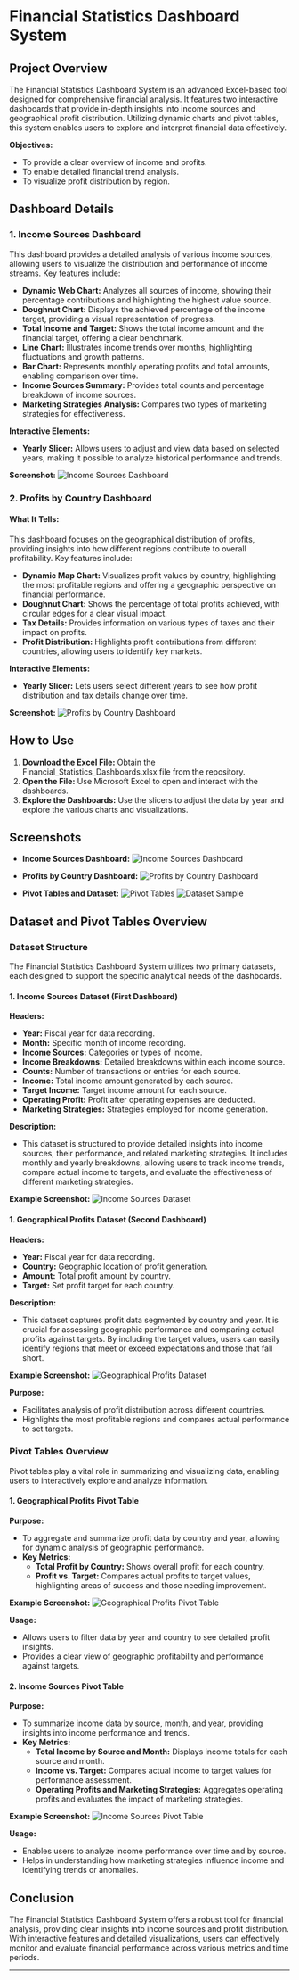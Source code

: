 # Financial Statistics Dashboard System

## Project Overview

The Financial Statistics Dashboard System is an advanced Excel-based tool designed for comprehensive financial analysis. It features two interactive dashboards that provide in-depth insights into income sources and geographical profit distribution. Utilizing dynamic charts and pivot tables, this system enables users to explore and interpret financial data effectively.

**Objectives:**
- To provide a clear overview of income and profits.
- To enable detailed financial trend analysis.
- To visualize profit distribution by region.

## Dashboard Details

### 1. **Income Sources Dashboard**

This dashboard provides a detailed analysis of various income sources, allowing users to visualize the distribution and performance of income streams. Key features include:

- **Dynamic Web Chart:** Analyzes all sources of income, showing their percentage contributions and highlighting the highest value source.
- **Doughnut Chart:** Displays the achieved percentage of the income target, providing a visual representation of progress.
- **Total Income and Target:** Shows the total income amount and the financial target, offering a clear benchmark.
- **Line Chart:** Illustrates income trends over months, highlighting fluctuations and growth patterns.
- **Bar Chart:** Represents monthly operating profits and total amounts, enabling comparison over time.
- **Income Sources Summary:** Provides total counts and percentage breakdown of income sources.
- **Marketing Strategies Analysis:** Compares two types of marketing strategies for effectiveness.

**Interactive Elements:**
- **Yearly Slicer:** Allows users to adjust and view data based on selected years, making it possible to analyze historical performance and trends.

**Screenshot:**
![Income Sources Dashboard](screenshots/dashboard-income-sources.png)

### 2. **Profits by Country Dashboard**

#### **What It Tells:**
This dashboard focuses on the geographical distribution of profits, providing insights into how different regions contribute to overall profitability. Key features include:

- **Dynamic Map Chart:** Visualizes profit values by country, highlighting the most profitable regions and offering a geographic perspective on financial performance.
- **Doughnut Chart:** Shows the percentage of total profits achieved, with circular edges for a clear visual impact.
- **Tax Details:** Provides information on various types of taxes and their impact on profits.
- **Profit Distribution:** Highlights profit contributions from different countries, allowing users to identify key markets.

**Interactive Elements:**
- **Yearly Slicer:** Lets users select different years to see how profit distribution and tax details change over time.

**Screenshot:**
![Profits by Country Dashboard](screenshots/dashboard-profits-by-country.png)

## How to Use

1. **Download the Excel File:** Obtain the Financial_Statistics_Dashboards.xlsx file from the repository.
2. **Open the File:** Use Microsoft Excel to open and interact with the dashboards.
3. **Explore the Dashboards:** Use the slicers to adjust the data by year and explore the various charts and visualizations.

## Screenshots

- **Income Sources Dashboard:**
  ![Income Sources Dashboard](screenshots/dashboard-income-sources.png)
  
- **Profits by Country Dashboard:**
  ![Profits by Country Dashboard](screenshots/dashboard-profits-by-country.png)

- **Pivot Tables and Dataset:**
  ![Pivot Tables](screenshots/pivot-tables.png)
  ![Dataset Sample](screenshots/dataset-sample.png)


## Dataset and Pivot Tables Overview

### **Dataset Structure**

The Financial Statistics Dashboard System utilizes two primary datasets, each designed to support the specific analytical needs of the dashboards.

#### **1. Income Sources Dataset (First Dashboard)**

**Headers:**
- **Year:** Fiscal year for data recording.
- **Month:** Specific month of income recording.
- **Income Sources:** Categories or types of income.
- **Income Breakdowns:** Detailed breakdowns within each income source.
- **Counts:** Number of transactions or entries for each source.
- **Income:** Total income amount generated by each source.
- **Target Income:** Target income amount for each source.
- **Operating Profit:** Profit after operating expenses are deducted.
- **Marketing Strategies:** Strategies employed for income generation.

**Description:**
- This dataset is structured to provide detailed insights into income sources, their performance, and related marketing strategies. It includes monthly and yearly breakdowns, allowing users to track income trends, compare actual income to targets, and evaluate the effectiveness of different marketing strategies.

**Example Screenshot:**
![Income Sources Dataset](screenshots/dataset-income-sources.png)


#### **1. Geographical Profits Dataset (Second Dashboard)**

**Headers:**
- **Year:** Fiscal year for data recording.
- **Country:** Geographic location of profit generation.
- **Amount:** Total profit amount by country.
- **Target:** Set profit target for each country.

**Description:**
- This dataset captures profit data segmented by country and year. It is crucial for assessing geographic performance and comparing actual profits against targets. By including the target values, users can easily identify regions that meet or exceed expectations and those that fall short.

**Example Screenshot:**
![Geographical Profits Dataset](screenshots/dataset-geographical-profits.png)

**Purpose:**
- Facilitates analysis of profit distribution across different countries.
- Highlights the most profitable regions and compares actual performance to set targets.

### **Pivot Tables Overview**

Pivot tables play a vital role in summarizing and visualizing data, enabling users to interactively explore and analyze information.

#### **1. Geographical Profits Pivot Table**

**Purpose:**
- To aggregate and summarize profit data by country and year, allowing for dynamic analysis of geographic performance.
- **Key Metrics:**
  - **Total Profit by Country:** Shows overall profit for each country.
  - **Profit vs. Target:** Compares actual profits to target values, highlighting areas of success and those needing improvement.

**Example Screenshot:**
![Geographical Profits Pivot Table](screenshots/pivot-geographical-profits.png)

**Usage:**
- Allows users to filter data by year and country to see detailed profit insights.
- Provides a clear view of geographic profitability and performance against targets.

#### **2. Income Sources Pivot Table**

**Purpose:**
- To summarize income data by source, month, and year, providing insights into income performance and trends.
- **Key Metrics:**
  - **Total Income by Source and Month:** Displays income totals for each source and month.
  - **Income vs. Target:** Compares actual income to target values for performance assessment.
  - **Operating Profits and Marketing Strategies:** Aggregates operating profits and evaluates the impact of marketing strategies.

**Example Screenshot:**
![Income Sources Pivot Table](screenshots/pivot-income-sources.png)

**Usage:**
- Enables users to analyze income performance over time and by source.
- Helps in understanding how marketing strategies influence income and identifying trends or anomalies.


## Conclusion

The Financial Statistics Dashboard System offers a robust tool for financial analysis, providing clear insights into income sources and profit distribution. With interactive features and detailed visualizations, users can effectively monitor and evaluate financial performance across various metrics and time periods.

---

